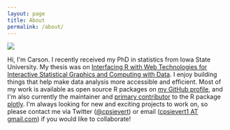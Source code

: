 ```yaml
---
layout: page
title: About
permalink: /about/
---
```


<span class="marginnote">
  <img src="http://i.imgur.com/lSvKY.jpg">
</span>

Hi, I'm Carson. I recently received my PhD in statistics from Iowa State University. My thesis was on [Interfacing R with Web Technologies for Interactive Statistical Graphics and Computing with Data](https://github.com/cpsievert/phd-thesis). I enjoy building things that help make data analysis more accessible and efficient. Most of my work is available as open source R packages on [my GitHub profile](https://github.com/cpsievert), and I'm also currently the maintainer and [primary contributor](https://github.com/ropensci/plotly/graphs/contributors) to the R package [plotly](https://github.com/ropensci/plotly). I'm always looking for new and exciting projects to work on, so please contact me via Twitter ([@cpsievert](https://twitter.com/cpsievert)) or email ([cpsievert1 AT gmail.com](mailto:cpsievert1@gmail.com)) if you would like to collaborate!